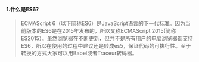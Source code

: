 #### 1.什么是ES6?
>ECMAScript 6（以下简称ES6）是JavaScript语言的下一代标准。因为当前版本的ES6是在2015年发布的，所以又称ECMAScript 2015(简称ES2015）。虽然浏览器在不断更新，但并不是所有用户的电脑浏览器都支持ES6，所以在使用的过程中建议还是转成es5，保证代码的可执行性。至于转换的方式大家可以用Babel或者Traceur转码器。